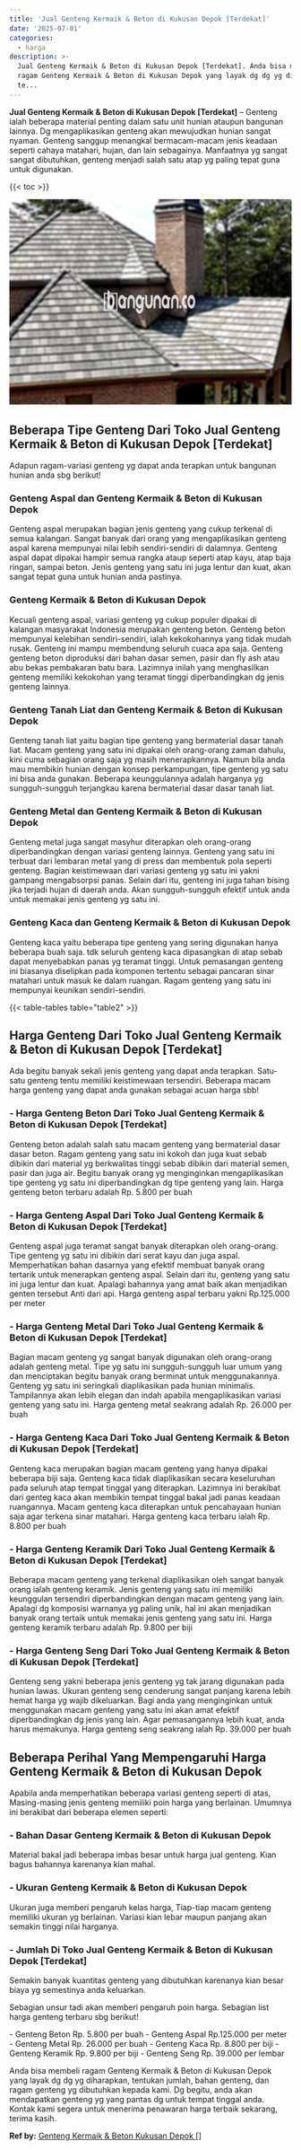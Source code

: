 ```yaml
---
title: 'Jual Genteng Kermaik & Beton di Kukusan Depok [Terdekat]'
date: '2025-07-01'
categories:
  - harga
description: >-
  Jual Genteng Kermaik & Beton di Kukusan Depok [Terdekat]. Anda bisa membeli
  ragam Genteng Kermaik & Beton di Kukusan Depok yang layak dg dg yg diharapkan,
  te...
---
```


**Jual Genteng Kermaik & Beton di Kukusan Depok \[Terdekat\]** – Genteng ialah beberapa material penting dalam satu unit hunian ataupun bangunan lainnya. Dg mengaplikasikan genteng akan mewujudkan hunian sangat nyaman. Genteng sanggup menangkal bermacam-macam jenis keadaan seperti cahaya matahari, hujan, dan lain sebagainya. Manfaatnya yg sangat sangat dibutuhkan, genteng menjadi salah satu atap yg paling tepat guna untuk digunakan.

{{< toc >}}

![Jual Genteng Kermaik & Beton di Kukusan Depok [Terdekat]](/images/genteng-minimalis-murah17.png)

## Beberapa Tipe Genteng Dari Toko Jual Genteng Kermaik & Beton di Kukusan Depok \[Terdekat\]

Adapun ragam-variasi genteng yg dapat anda terapkan untuk bangunan hunian anda sbg berikut!

### Genteng Aspal dan Genteng Kermaik & Beton di Kukusan Depok

Genteng aspal merupakan bagian jenis genteng yang cukup terkenal di semua kalangan. Sangat banyak dari orang yang mengaplikasikan genteng aspal karena mempunyai nilai lebih sendiri-sendiri di dalamnya. Genteng aspal dapat dipakai hampir semua rangka ataup seperti atap kayu, atap baja ringan, sampai beton. Jenis genteng yang satu ini juga lentur dan kuat, akan sangat tepat guna untuk hunian anda pastinya.

### Genteng Kermaik & Beton di Kukusan Depok

Kecuali genteng aspal, variasi genteng yg cukup populer dipakai di kalangan masyarakat Indonesia merupakan genteng beton. Genteng beton mempunyai kelebihan sendiri-sendiri, ialah kekokohannya yang tidak mudah rusak. Genteng ini mampu membendung seluruh cuaca apa saja. Genteng genteng beton diproduksi dari bahan dasar semen, pasir dan fly ash atau abu bekas pembakaran batu bara. Lazimnya inilah yang menghasilkan genteng memiliki kekokohan yang teramat tinggi diperbandingkan dg jenis genteng lainnya.

### Genteng Tanah Liat dan Genteng Kermaik & Beton di Kukusan Depok

Genteng tanah liat yaitu bagian tipe genteng yang bermaterial dasar tanah liat. Macam genteng yang satu ini dipakai oleh orang-orang zaman dahulu, kini cuma sebagian orang saja yg masih menerapkannya. Namun bila anda mau membikin hunian dengan konsep perkampungan, tipe genteng yg satu ini bisa anda gunakan. Beberapa keunggulannya adalah harganya yg sungguh-sungguh terjangkau karena bermaterial dasar dasar tanah liat.

### Genteng Metal dan Genteng Kermaik & Beton di Kukusan Depok

Genteng metal juga sangat masyhur diterapkan oleh orang-orang diperbandingkan dengan variasi genteng lainnya. Genteng yang satu ini terbuat dari lembaran metal yang di press dan membentuk pola seperti genteng. Bagian keistimewaan dari variasi genteng yg satu ini yakni gampang mengabsorpsi panas. Selain dari itu, genteng ini juga tahan bising jika terjadi hujan di daerah anda. Akan sungguh-sungguh efektif untuk anda untuk memakai jenis genteng yg satu ini.

### Genteng Kaca dan Genteng Kermaik & Beton di Kukusan Depok

Genteng kaca yaitu beberapa tipe genteng yang sering digunakan hanya beberapa buah saja. tdk seluruh genteng kaca dipasangkan di atap sebab dapat menyebabkan panas yg teramat tinggi. Untuk pemasangan genteng ini biasanya diselipkan pada komponen tertentu sebagai pancaran sinar matahari untuk masuk ke dalam ruangan. Ragam genteng yang satu ini mempunyai keunikan sendiri-sendiri.

{{< table-tables table="table2" >}}

## Harga Genteng Dari Toko Jual Genteng Kermaik & Beton di Kukusan Depok \[Terdekat\]

Ada begitu banyak sekali jenis genteng yang dapat anda terapkan. Satu-satu genteng tentu memiliki keistimewaan tersendiri. Beberapa macam harga genteng yang dapat anda gunakan sebagai acuan harga sbb!

### \- Harga Genteng Beton Dari Toko Jual Genteng Kermaik & Beton di Kukusan Depok \[Terdekat\]

Genteng beton adalah salah satu macam genteng yang bermaterial dasar dasar beton. Ragam genteng yang satu ini kokoh dan juga kuat sebab dibikin dari material yg berkwalitas tinggi sebab dibikin dari material semen, pasir dan juga air. Begitu banyak orang yg menginginkan mengaplikasikan tipe genteng yg satu ini diperbandingkan dg tipe genteng yang lain. Harga genteng beton terbaru adalah Rp. 5.800 per buah

### \- Harga Genteng Aspal Dari Toko Jual Genteng Kermaik & Beton di Kukusan Depok \[Terdekat\]

Genteng aspal juga teramat sangat banyak diterapkan oleh orang-orang. Tipe genteng yg satu ini dibikin dari serat kayu dan juga aspal. Memperhatikan bahan dasarnya yang efektif membuat banyak orang tertarik untuk menerapkan genteng aspal. Selain dari itu, genteng yang satu ini juga lentur dan kuat. Apalagi bahannya yang amat baik akan menjadikan genten tersebut Anti dari api. Harga genteng aspal terbaru yakni Rp.125.000 per meter

### \- Harga Genteng Metal Dari Toko Jual Genteng Kermaik & Beton di Kukusan Depok \[Terdekat\]

Bagian macam genteng yg sangat banyak digunakan oleh orang-orang adalah genteng metal. Tipe yg satu ini sungguh-sungguh luar umum yang dan menciptakan begitu banyak orang berminat untuk menggunakannya. Genteng yg satu ini seringkali diaplikasikan pada hunian minimalis. Tampilannya akan lebih elegan dan indah apabila mengaplikasikan variasi genteng yang satu ini. Harga genteng metal seakrang adalah Rp. 26.000 per buah

### \- Harga Genteng Kaca Dari Toko Jual Genteng Kermaik & Beton di Kukusan Depok \[Terdekat\]

Genteng kaca merupakan bagian macam genteng yang hanya dipakai beberapa biji saja. Genteng kaca tidak diaplikasikan secara keseluruhan pada seluruh atap tempat tinggal yang diterapkan. Lazimnya ini berakibat dari genteg kaca akan membikin tempat tinggal bakal jadi panas keadaan ruangannya. Macam genteng kaca diterapkan untuk pencahayaan hunian saja agar terkena sinar matahari. Harga genteng kaca terbaru ialah Rp. 8.800 per buah

### \- Harga Genteng Keramik Dari Toko Jual Genteng Kermaik & Beton di Kukusan Depok \[Terdekat\]

Beberapa macam genteng yang terkenal diaplikasikan oleh sangat banyak orang ialah genteng keramik. Jenis genteng yang satu ini memiliki keunggulan tersendiri diperbandingkan dengan macam genteng yang lain. Apalagi dg komposisi warnanya yg paling unik, hal ini akan menjadikan banyak orang tertaik untuk memakai jenis genteng yang satu ini. Harga genteng keramik terbaru adalah Rp. 9.800 per biji

### \- Harga Genteng Seng Dari Toko Jual Genteng Kermaik & Beton di Kukusan Depok \[Terdekat\]

Genteng seng yakni beberapa jenis genteng yg tak jarang digunakan pada hunian lawas. Ukuran genteng seng cenderung sangat panjang karena lebih hemat harga yg wajib dikeluarkan. Bagi anda yang menginginkan untuk menggunakan macam genteng yang satu ini akan amat efektif diperbandingkan dg jenis yang lain. Agar pemasangannya lebih kuat, anda harus memakunya. Harga genteng seng seakrang ialah Rp. 39.000 per buah

## Beberapa Perihal Yang Mempengaruhi Harga Genteng Kermaik & Beton di Kukusan Depok

Apabila anda memperhatikan beberapa variasi genteng seperti di atas, Masing-masing jenis genteng memiliki poin harga yang berlainan. Umumnya ini berakibat dari beberapa elemen seperti:

### \- Bahan Dasar Genteng Kermaik & Beton di Kukusan Depok

Material bakal jadi beberapa imbas besar untuk harga jual genteng. Kian bagus bahannya karenanya kian mahal.

### \- Ukuran Genteng Kermaik & Beton di Kukusan Depok

Ukuran juga memberi pengaruh kelas harga, Tiap-tiap macam genteng memiliki ukuran yg berlainan. Variasi kian lebar maupun panjang akan semakin tinggi nilai harganya.

### \- Jumlah Di Toko Jual Genteng Kermaik & Beton di Kukusan Depok \[Terdekat\]

Semakin banyak kuantitas genteng yang dibutuhkan karenanya kian besar biaya yg semestinya anda keluarkan.

Sebagian unsur tadi akan memberi pengaruh poin harga. Sebagian list harga genteng terbaru sbg berikut!

\- Genteng Beton Rp. 5.800 per buah - Genteng Aspal Rp.125.000 per meter - Genteng Metal Rp. 26.000 per buah - Genteng Kaca Rp. 8.800 per biji - Genteng Keramik Rp. 9.800 per biji - Genteng Seng Rp. 39.000 per lembar

Anda bisa membeli ragam Genteng Kermaik & Beton di Kukusan Depok yang layak dg dg yg diharapkan, tentukan jumlah, bahan genteng, dan ragam genteng yg dibutuhkan kepada kami. Dg begitu, anda akan mendapatkan genteng yg yang pantas dg untuk tempat tinggal anda. Kontak kami segera untuk menerima penawaran harga terbaik sekarang, terima kasih.

**Ref by:**  [Genteng Kermaik & Beton  Kukusan Depok []](https://id.wikipedia.org/wiki/Genteng)
